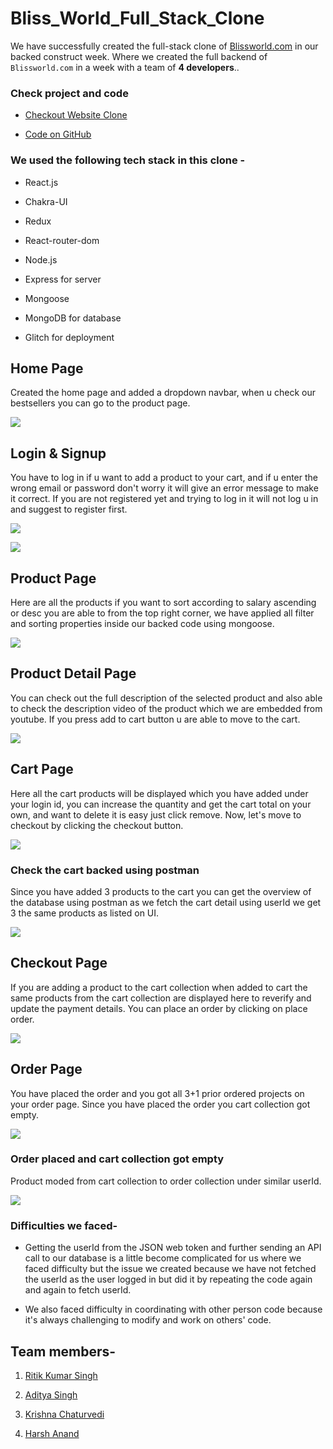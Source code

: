 # Bliss_World_Full_Stack_Clone
We have successfully created the full-stack clone of <a href='https://www.blissworld.com/'>Blissworld.com</a> in our backed construct week. Where we created the full backend of `Blissworld.com` in a week with a team of **4 developers**..

### Check project and code

* [Checkout Website Clone](https://blissworld-fullstack-clone.netlify.app/)
    
* [Code on GitHub](https://github.com/FlixionDev/Bliss_World_Full_Stack_Clone)
    

### We used the following tech stack in this clone -

* React.js
    
* Chakra-UI
    
* Redux
    
* React-router-dom
    
* Node.js
    
* Express for server
    
* Mongoose
    
* MongoDB for database
    
* Glitch for deployment
    

## Home Page

Created the home page and added a dropdown navbar, when u check our bestsellers you can go to the product page.

![](https://i.imgur.com/qzZ86v4.jpg)

## Login & Signup

You have to log in if u want to add a product to your cart, and if u enter the wrong email or password don't worry it will give an error message to make it correct. If you are not registered yet and trying to log in it will not log u in and suggest to register first.

![](https://i.imgur.com/HtP6sgU.jpg)

![](https://i.imgur.com/HXV1LsH.jpg)

## Product Page

Here are all the products if you want to sort according to salary ascending or desc you are able to from the top right corner, we have applied all filter and sorting properties inside our backed code using mongoose.

![](https://i.imgur.com/5DWJ8yj.jpg)

## Product Detail Page

You can check out the full description of the selected product and also able to check the description video of the product which we are embedded from youtube. If you press add to cart button u are able to move to the cart.

![](https://i.imgur.com/Q8Pq9qY.jpg)

## Cart Page

Here all the cart products will be displayed which you have added under your login id, you can increase the quantity and get the cart total on your own, and want to delete it is easy just click remove. Now, let's move to checkout by clicking the checkout button.

![](https://i.imgur.com/AzcDrPj.jpg)

### Check the cart backed using postman

Since you have added 3 products to the cart you can get the overview of the database using postman as we fetch the cart detail using userId we get 3 the same products as listed on UI.

![](https://i.imgur.com/QA41UAE.png)

## Checkout Page

If you are adding a product to the cart collection when added to cart the same products from the cart collection are displayed here to reverify and update the payment details. You can place an order by clicking on place order.

![](https://i.imgur.com/3dSE9GO.jpg)

## Order Page

You have placed the order and you got all 3+1 prior ordered projects on your order page. Since you have placed the order you cart collection got empty.

![](https://i.imgur.com/vxMwDfc.jpg)

### Order placed and cart collection got empty

Product moded from cart collection to order collection under similar userId.

![](https://i.imgur.com/AYqStEV.png)

### Difficulties we faced-

* Getting the userId from the JSON web token and further sending an API call to our database is a little become complicated for us where we faced difficulty but the issue we created because we have not fetched the userId as the user logged in but did it by repeating the code again and again to fetch userId.
    
* We also faced difficulty in coordinating with other person code because it's always challenging to modify and work on others' code.
    

## Team members-

1. [Ritik Kumar Singh](https://www.linkedin.com/in/ritik-kumar-singh-161618208/)
    
2. [Aditya Singh](https://www.linkedin.com/in/aditya-singh-80b55823b/)
    
3. [Krishna Chaturvedi](https://www.linkedin.com/in/krishna-chaturvedi-765026231/)
    
4. [Harsh Anand](https://github.com/Harsh1518)
